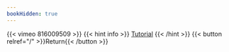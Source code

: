 ```yaml
---
bookHidden: true
---
```


{{< vimeo 816009509 >}}
{{< hint info >}}
[Tutorial](https://youtu.be/4cE0rmBcgxE)
{{< /hint >}}
{{< button relref="/" >}}Return{{< /button >}}
